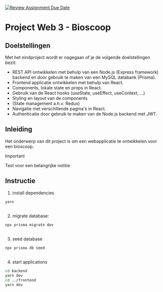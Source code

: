 [![Review Assignment Due Date](https://classroom.github.com/assets/deadline-readme-button-24ddc0f5d75046c5622901739e7c5dd533143b0c8e959d652212380cedb1ea36.svg)](https://classroom.github.com/a/gwF8wGO0)
# Project Web 3 - Bioscoop

## Doelstellingen

Met het eindproject wordt er nagegaan of je de volgende doelstellingen bezit:

- REST API ontwikkelen met behulp van een Node.js (Express framework) backend en door gebruik te maken van een MySQL databank (Prisma).
- Frontend applicatie ontwikkelen met behulp van React.
- Components, lokale state en props in React.
- Gebruik van de React hooks (useState, useEffect, useContext, ...)
- Styling en layout van de components
- (State management a.h.v. Redux)
- Navigatie met verschillende pagina's in React.
- Authenticatie door gebruik te maken van de Node.js backend met JWT.

## Inleiding

Het onderwerp van dit project is om een webapplicatie te ontwikkelen voor een bioscoop.

> [!IMPORTANT]
> Test voor een belangrijke notitie


## Instructie

1. install dependencies
```sh
yarn
```
##
2. migrate database:
```sh
npx prisma migrate dev
```
##
3. seed database
```sh
npx prisma db seed
```
##
4. start applications
```sh
cd backend
yarn dev
cd ../frontend
yarn dev
```

